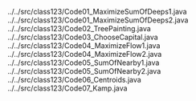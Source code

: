 ../../src/class123/Code01_MaximizeSumOfDeeps1.java
../../src/class123/Code01_MaximizeSumOfDeeps2.java
../../src/class123/Code02_TreePainting.java
../../src/class123/Code03_ChooseCapital.java
../../src/class123/Code04_MaximizeFlow1.java
../../src/class123/Code04_MaximizeFlow2.java
../../src/class123/Code05_SumOfNearby1.java
../../src/class123/Code05_SumOfNearby2.java
../../src/class123/Code06_Centroids.java
../../src/class123/Code07_Kamp.java
